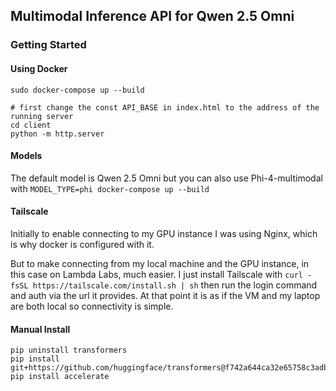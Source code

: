 ## Multimodal Inference API for Qwen 2.5 Omni

### Getting Started

#### Using Docker

`sudo docker-compose up --build`

```
# first change the const API_BASE in index.html to the address of the running server
cd client
python -m http.server
```

#### Models

The default model is Qwen 2.5 Omni but you can also use Phi-4-multimodal with
`MODEL_TYPE=phi docker-compose up --build`

#### Tailscale

Initially to enable connecting to my GPU instance I was using Nginx, which is why docker is configured with it.

But to make connecting from my local machine and the GPU instance, in this case on Lambda Labs, much easier. I just install Tailscale with `curl -fsSL https://tailscale.com/install.sh | sh` then run the login command and auth via the url it provides. At that point it is as if the VM and my laptop are both local so connectivity is simple.

#### Manual Install

```
pip uninstall transformers
pip install git+https://github.com/huggingface/transformers@f742a644ca32e65758c3adb36225aef1731bd2a8
pip install accelerate
```
